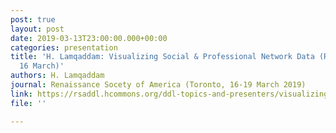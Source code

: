 ```yaml
---
post: true
layout: post
date: 2019-03-13T23:00:00.000+00:00
categories: presentation
title: 'H. Lamqaddam: Visualizing Social & Professional Network Data (RSA, Toronto,
  16 March)'
authors: H. Lamqaddam
journal: Renaissance Socety of America (Toronto, 16-19 March 2019)
link: https://rsaddl.hcommons.org/ddl-topics-and-presenters/visualizing-social-professional-network-data/
file: ''

---
```

